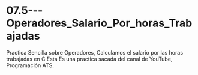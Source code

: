 # 07.5---Operadores_Salario_Por_horas_Trabajadas
Practica Sencilla sobre Operadores, Calculamos el salario por las horas trabajadas en C Esta Es una practica sacada del canal de YouTube, Programación ATS.
